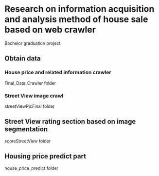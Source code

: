 # Research on information acquisition and analysis method of house sale based on web crawler

Bachelor graduation project

## Obtain data

### House price and related information crawler

Final_Data_Crawler folder

### Street View image crawl

streetViewPicFinal folder

## Street View rating section based on image segmentation

scoreStreetView folder

## Housing price predict part

house_price_predict folder

